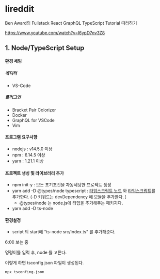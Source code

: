 # lireddit

Ben Award의 Fullstack React GraphQL TypeScript Tutorial 따라하기

https://www.youtube.com/watch?v=I6ypD7qv3Z8



## 1. Node/TypeScript Setup

#### 환경 세팅

##### 에디터

- VS-Code 

##### 플러그인

- Bracket Pair Colorizer
- Docker
- GraphQL for VSCode
- Vim 



#### 프로그램 요구사항

- nodejs : v14.5.0 이상
- npm : 6.14.5 이상
- yarn : 1.21.1 이상



#### 프로젝트 생성 및 라이브러리 추가

- npm init-y : 모든 초기조건을 자동세팅한 프로젝트 생성
- yarn add -D @types/node typescript :  <u>타입스크립트 노드</u> 와 <u>타입스크립트</u>를 추가한다.  (-D 키워드는 devDependency 에 모듈을 추가한다. )
  - @types/node 는 node.js에 타입을 추가해주는 패키지다.
- yarn add -D ts-node 



#### 환경설정

- script 의 start에 "ts-node src/index.ts" 를 추가해준다.

6:00 보는 중



명령어를 입력 후, node 를 고른다.

이렇게 하면 tsconfig.json 파일이 생성된다. 

```shell
npx tsconfing.json
```

